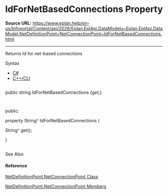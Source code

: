 # IdForNetBasedConnections Property

**Source URL:** https://www.eplan.help/en-us/Infoportal/Content/api/2026/Eplan.EplApi.DataModelu~Eplan.EplApi.DataModel.NetDefinitionPoint+NetConnectionPoint~IdForNetBasedConnections.html

---

Returns Id for net-based connections

Syntax

- [C#](#i-syntax-CS)
- [C++/CLI](#i-syntax-CPP2005)

```
```
public string IdForNetBasedConnections {get;}
```
```

```
```
public:
property String^ IdForNetBasedConnections {
   String^ get();
}
```
```



See Also

#### Reference

[NetDefinitionPoint.NetConnectionPoint Class](Eplan.EplApi.DataModelu~Eplan.EplApi.DataModel.NetDefinitionPoint+NetConnectionPoint.html)
  
[NetDefinitionPoint.NetConnectionPoint Members](Eplan.EplApi.DataModelu~Eplan.EplApi.DataModel.NetDefinitionPoint+NetConnectionPoint_members.html)